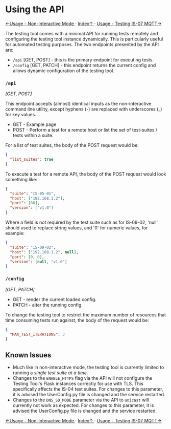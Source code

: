 # Using the API

[←Usage - Non-Interactive Mode ](2.5._Usage_-_Non-Interactive_Mode.md) · [ Index↑ ](..) · [Usage - Testing IS-07 MQTT→](2.7._Usage_-_Testing_IS-07_MQTT.md)

The testing tool comes with a minimal API for running tests remotely and configuring the testing tool instance dynamically.
This is particularly useful for automated testing purposes. The two endpoints presented by the API are:
- `/api` [GET, POST] - this is the primary endpoint for executing tests.
- `/config` [GET, PATCH] - this endpoint returns the current config and allows dynamic configuration of the testing tool.

### `/api`
_[GET, POST]_

This endpoint accepts (almost) identical inputs as the non-interactive command line utility, except hyphens (-) are replaced with underscores (\_) for key values.

- GET - Example page
- POST - Perform a test for a remote host or list the set of test-suites / tests within a suite.

For a list of test suites, the body of the POST request would be:

```json
{
  "list_suites": true
}
```

To execute a test for a remote API, the body of the POST request would look something like:

```json
{
  "suite": "IS-05-01",
  "host": ["192.168.1.2"],
  "port": [80],
  "version": ["v1.0"]
}
```

Where a field is not required by the test suite such as for IS-09-02, 'null' should used to replace string values, and '0' for numeric values, for example:

```json
{
  "suite": "IS-09-02",
  "host": ["192.168.1.2", null],
  "port": [0, 0],
  "version": [null, "v1.0"]
}
```

### `/config`
_[GET, PATCH]_

- GET - render the current loaded config.
- PATCH - alter the running config.

To change the testing tool to restrict the maximum number of resources that time consuming tests run against, the body of the request would be:

```json
{
  "MAX_TEST_ITERATIONS": 3
}
```

## Known Issues

- Much like in non-interactive mode, the testing tool is currently limited to running a _single test suite at a time_.
- Changes to the `ENABLE_HTTPS` flag via the API will not configure the Testing Tool's Flask instances correctly for use with
TLS. This specifically affects the IS-04 test suites. For changes to this parameter, it is advised the UserConfig.py file is
changed and the service restarted.
- Changes to the `DNS_SD_MODE` parameter via the API to `unicast` will currently not work as expected. For changes to this
parameter, it is advised the UserConfig.py file is changed and the service restarted.

[←Usage - Non-Interactive Mode ](2.5._Usage_-_Non-Interactive_Mode.md) · [ Index↑ ](..) · [Usage - Testing IS-07 MQTT→](2.7._Usage_-_Testing_IS-07_MQTT.md)
